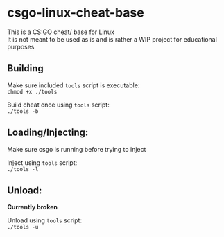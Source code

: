 # csgo-linux-cheat-base
  
This is a CS:GO cheat/ base for Linux  
It is not meant to be used as is and is rather a WIP project for educational purposes  
  
## Building
  
Make sure included `tools` script is executable:  
`chmod +x ./tools`
  
Build cheat once using `tools` script:  
`./tools -b`
  
## Loading/Injecting:

Make sure csgo is running before trying to inject  
  
Inject using `tools` script:  
`./tools -l`  
  
## Unload:  

**Currently broken**

Unload using `tools` script:  
`./tools -u`  

&nbsp;  
&nbsp;  